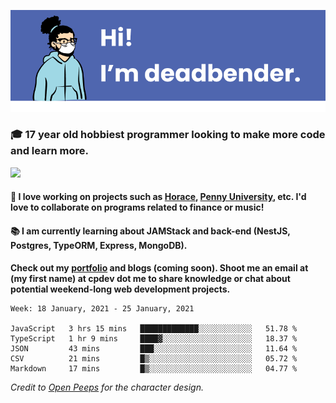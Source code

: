 ![banner](banner.png)

### 🎓 17 year old hobbiest programmer looking to make more code and learn more.

<a href="https://twitter.com/KO4JZT"><img src="https://img.shields.io/badge/ko4jzt%20-%231DA1F2.svg?&style=for-the-badge&logo=Twitter&logoColor=white"/></a>

#### 📝 I love working on projects such as [Horace](https://github.com/knights-of-academia/horace), [Penny University](https://github.com/penny-university/penny_university), etc. I'd love to collaborate on programs related to finance or music!

#### 📚 I am currently learning about JAMStack and back-end (NestJS, Postgres, TypeORM, Express, MongoDB). 

**Check out my [portfolio](https://cpdev.me) and blogs (coming soon). Shoot me an email at (my first name) at cpdev dot me to share knowledge or chat about potential weekend-long web development projects.**



<!--START_SECTION:waka-->
```text
Week: 18 January, 2021 - 25 January, 2021

JavaScript   3 hrs 15 mins   █████████████░░░░░░░░░░░░   51.78 % 
TypeScript   1 hr 9 mins     ████▓░░░░░░░░░░░░░░░░░░░░   18.37 % 
JSON         43 mins         ███░░░░░░░░░░░░░░░░░░░░░░   11.64 % 
CSV          21 mins         █▒░░░░░░░░░░░░░░░░░░░░░░░   05.72 % 
Markdown     17 mins         █▒░░░░░░░░░░░░░░░░░░░░░░░   04.77 % 
```
<!--END_SECTION:waka-->

*Credit to [Open Peeps](https://www.openpeeps.com/) for the character design.*
